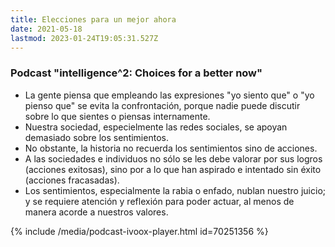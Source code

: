 ```yaml
---
title: Elecciones para un mejor ahora
date: 2021-05-18
lastmod: 2023-01-24T19:05:31.527Z
---
```


### Podcast "intelligence^2: Choices for a better now"

- La gente piensa que empleando las expresiones "yo siento que" o "yo pienso que" se evita la confrontación, porque nadie puede discutir sobre lo que sientes o piensas internamente.
- Nuestra sociedad, especielmente las redes sociales, se apoyan demasiado sobre los sentimientos.
- No obstante, la historia no recuerda los sentimientos sino de acciones.
- A las sociedades e individuos no sólo se les debe valorar por sus logros (acciones exitosas), sino por a lo que han aspirado e intentado sin éxito (acciones fracasadas).
- Los sentimientos, especialmente la rabia o enfado, nublan nuestro juicio; y se requiere atención y reflexión para poder actuar, al menos de manera acorde a nuestros valores.

{% include /media/podcast-ivoox-player.html  id=70251356 %}